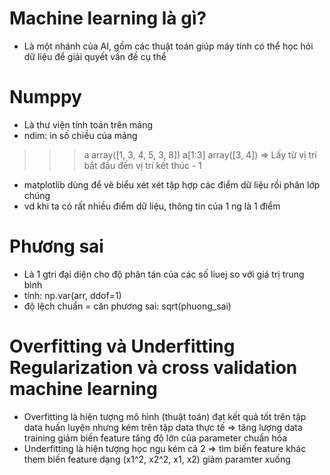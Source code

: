 # Machine learning là gì?
- Là một nhánh của AI, gồm các thuật toán giúp máy tính có thể học hỏi dữ liệu để giải quyết vấn đề cụ thể

# Numppy
- Là thư viện tính toán trên mảng
- ndim: in số chiều của mảng
>>> a
array([1, 3, 4, 5, 3, 8])
>>> a[1:3]
array([3, 4])
=> Lấy từ vị trí bắt đầu đến vị trí kết thúc - 1

- matplotlib dùng để vẽ biểu xét xét tập hợp các điểm dữ liệu rồi phân lớp chúng
- vd khi ta có rất nhiều điểm dữ liệu, thông tin của 1 ng là 1 điểm

# Phương sai
- Là 1 gtri đại diện cho độ phân tán của các số liuej so với giá trị trung bình 
- tính: np.var(arr, ddof=1)
- độ lệch chuẩn = căn phương sai: sqrt(phuong_sai)

#  Overfitting và Underfitting Regularization và cross validation machine learning
- Overfitting là hiện tượng mô hình (thuật toán) đạt kết quả tốt trên tập data huấn luyện nhưng kém trên tập data thực tế
 => tăng lượng data training
    giảm biến feature
    tăng độ lớn của parameter chuẩn hóa
- Underfitting là hiện tượng học ngu kém cả 2
 => tìm biến feature khác
    them biến feature dạng (x1^2, x2^2, x1, x2)
    giảm paramter xuống
    
